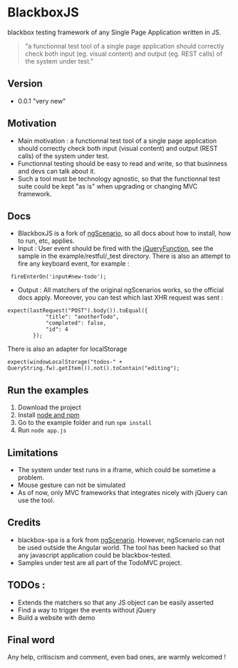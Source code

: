 # BlackboxJS


blackbox testing framework of any Single Page Application written in JS.

> "a functionnal test tool of a single page application should correctly check both 
> input (eg. visual content) and 
> output (eg. REST calls) 
> of the system under test."

## Version

 - 0.0.1 "very new"


## Motivation


- Main motivation : a functionnal test tool of a single page application should correctly check both input (visual content) and output (REST calls) of the system under test.
- Functionnal testing should be easy to read and write, so that businness and devs can talk about it.
- Such a tool must be technology agnostic, so that the functionnal test suite could be kept "as is" when upgrading or changing MVC framework.


## Docs

- BlackboxJS is a fork of [ngScenario](https://github.com/angular/bower-angular-scenario), so all docs about how to install, how to run, etc, applies.
- Input : User event should be fired with the [jQueryFunction](http://stackoverflow.com/questions/16400720/how-to-execute-jquery-from-angular-e2e-test-scope), see the sample in the example/restful/_test directory. There is also an attempt to fire any keyboard event, for example :

~~~.language-javascript
 fireEnterOn('input#new-todo');
~~~

- Output : All matchers of the original ngScenarios works, so the official docs apply. Moreover, you can test which last XHR request was sent :

~~~.language-javascript
expect(lastRequest("POST").body()).toEqual({
            "title": "anotherTodo",
            "completed": false,
            "id": 4
        });
~~~

There is also an adapter for localStorage
~~~.language-javascript
expect(windowLocalStorage("todos-" + QueryString.fw).getItem()).not().toContain("editing");
~~~


## Run the examples
1. Download the project
2. Install [node and npm](http://www.nodejs.org)
3. Go to the example folder and run `npm install` 
4. Run `node app.js` 

## Limitations

- The system under test runs in a iframe, which could be sometime a problem.
- Mouse gesture can not be simulated
- As of now, only MVC frameworks that integrates nicely with jQuery can use the tool.

## Credits

- blackbox-spa is a fork from [ngScenario](https://github.com/angular/bower-angular-scenario). However, ngScenario can not be used outside the Angular world. The tool has been hacked so that any javascript application could be blackbox-tested.
- Samples under test are all part of the TodoMVC project.

## TODOs :

- Extends the matchers so that any JS object can be easily asserted
- Find a way to trigger the events without jQuery
- Build a website with demo

## Final word

Any help, critiscism and comment, even bad ones, are warmly welcomed !